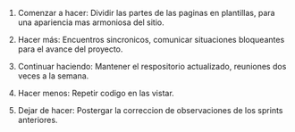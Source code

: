 
1. Comenzar a hacer: Dividir las partes de las paginas en plantillas, para una apariencia mas armoniosa del sitio.

2. Hacer más: Encuentros sincronicos, comunicar situaciones bloqueantes para el avance del proyecto.

3. Continuar haciendo: Mantener el respositorio actualizado, reuniones dos veces a la semana.

4. Hacer menos: Repetir codigo en las vistar.

5. Dejar de hacer: Postergar la correccion de observaciones de los sprints anteriores.